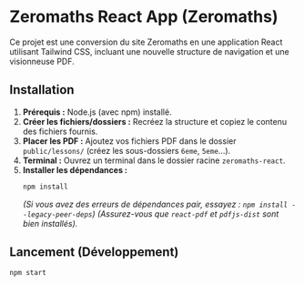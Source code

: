 # Zeromaths React App (Zeromaths)

Ce projet est une conversion du site Zeromaths en une application React utilisant Tailwind CSS, incluant une nouvelle structure de navigation et une visionneuse PDF.

## Installation

1.  **Prérequis :** Node.js (avec npm) installé.
2.  **Créer les fichiers/dossiers :** Recréez la structure et copiez le contenu des fichiers fournis.
3.  **Placer les PDF :** Ajoutez vos fichiers PDF dans le dossier `public/lessons/` (créez les sous-dossiers `6eme`, `5eme`...).
4.  **Terminal :** Ouvrez un terminal dans le dossier racine `zeromaths-react`.
5.  **Installer les dépendances :**
    ```bash
    npm install
    ```
    *(Si vous avez des erreurs de dépendances pair, essayez : `npm install --legacy-peer-deps`)*
    *(Assurez-vous que `react-pdf` et `pdfjs-dist` sont bien installés).*

## Lancement (Développement)

```bash
npm start

